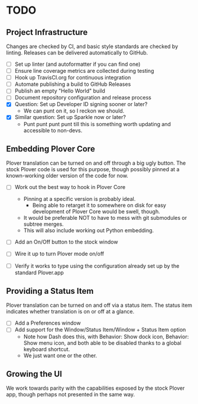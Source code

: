 # TODO

## Project Infrastructure
Changes are checked by CI, and basic style standards are checked by linting.
Releases can be delivered automatically to GitHub.

- [ ] Set up linter (and autoformatter if you can find one)
- [ ] Ensure line coverage metrics are collected during testing
- [ ] Hook up TravisCI.org for continuous integration
- [ ] Automate publishing a build to GitHub Releases
- [ ] Publish an empty "Hello World" build
- [ ] Document repository configuration and release process
- [X] Question: Set up Developer ID signing sooner or later?
    - We can punt on it, so I reckon we should.
- [X] Similar question: Set up Sparkle now or later?
    - Punt punt punt punt till this is something worth updating
      and accessible to non-devs.


## Embedding Plover Core
Plover translation can be turned on and off through a big ugly button.
The stock Plover code is used for this purpose, though possibly
pinned at a known-working older version of the code for now.

- [ ] Work out the best way to hook in Plover Core
    - Pinning at a specific version is probably ideal.
        - Being able to retarget it to somewhere on disk for easy development
          of Plover Core would be swell, though.
    - It would be preferable NOT to have to mess with git submodules
      or subtree merges.
    - This will also include working out Python embedding.
- [ ] Add an On/Off button to the stock window
- [ ] Wire it up to turn Plover mode on/off
- [ ] Verify it works to type using the configuration already set up by the
  standard Plover.app


## Providing a Status Item
Plover translation can be turned on and off via a status item.
The status item indicates whether translation is on or off at a glance.

- [ ] Add a Preferences window
- [ ] Add support for the Window/Status Item/Window + Status Item option
    - Note how Dash does this, with Behavior: Show dock icon,
      Behavior: Show menu icon, and both able to be disabled
      thanks to a global keyboard shortcut.
    - We just want one or the other.


## Growing the UI
We work towards parity with the capabilities exposed by the stock
Plover app, though perhaps not presented in the same way.

